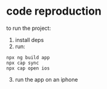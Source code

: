 # code reproduction

to run the project:
1. install deps
2. run:
```
npx ng build app         
npx cap sync
npx cap open ios   
```
3. run the app on an iphone